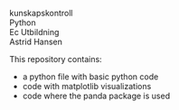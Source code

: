 kunskapskontroll <br>
Python <br>
Ec Utbildning <br>
Astrid Hansen <br>

This repository contains:
- a python file with basic python code
- code with matplotlib visualizations
- code where the panda package is used
